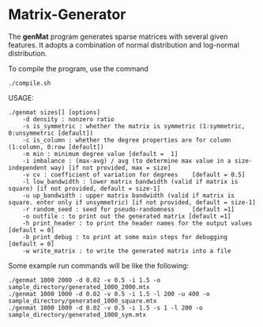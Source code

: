 # Matrix-Generator
The **genMat** program generates sparse matrices with several given features.
It adopts a combination of normal distribution and log-normal distribution.

To compile the program, use the command
```
./compile.sh
```

USAGE: 

```
./genmat sizes[] [options]                                                                                                                               
	-d density : nonzero ratio                              
	-s is_symmetric : whether the matrix is symmetric (1:symmetric, 0:unsymmetric [default])
	-c is_column : whether the degree properties are for column (1:column, 0:row [default])
	-m min : minimum degree value [default =  1]
	-i imbalance : (max-avg) / avg (to determine max value in a size-independent way) [if not provided, max = size]
	-v cv : coefficient of variation for degrees    [default = 0.5]
	-l low_bandwidth : lower matrix bandwidth (valid if matrix is square) [if not provided, default = size-1]
	-u up_bandwidth : upper matrix bandwidth (valid if matrix is square. enter only if unsymmetric) [if not provided, default = size-1]
	-r random_seed : seed for pseudo-randomness     [default =1]                                                                                                                     
	-o outfile : to print out the generated matrix [default =1]
	-h print_header : to print the header names for the output values  [default = 0]
	-b print_debug : to print at some main steps for debugging [default = 0]
	-w write_matrix : to write the generated matrix into a file
```

Some example run commands will be like the following:
```
./genmat 1000 2000 -d 0.02 -v 0.5 -i 1.5 -o sample_directory/generated_1000_2000.mtx
./genmat 1000 1000 -d 0.02 -v 0.5 -i 1.5 -l 200 -u 400 -o sample_directory/generated_1000_square.mtx
./genmat 1000 1000 -d 0.02 -v 0.5 -i 1.5 -s 1 -l 200 -o sample_directory/generated_1000_sym.mtx
``` 
